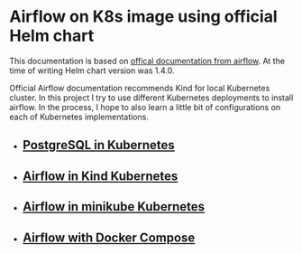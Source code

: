 # Airflow on K8s image using official Helm chart

This documentation is based on [offical documentation from airflow](https://airflow.apache.org/docs/helm-chart/stable/quick-start.html). At the time of writing Helm chart version was 1.4.0.

Official Airflow documentation recommends Kind for local Kubernetes cluster. In this project I try to use different Kubernetes deployments to install airflow.
In the process, I hope to also learn a little bit of configurations on each of Kubernetes implementations.

* ## [PostgreSQL in Kubernetes](Postgres_Readme.md)
* ## [Airflow in Kind Kubernetes](Airflow_kind_readme.md)
* ## [Airflow in minikube Kubernetes](Airflow_minikube_readme.md)
* ## [Airflow with Docker Compose](Airflow_docker_Readme.md)

